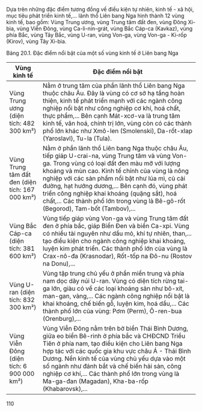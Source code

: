 Dựa trên những đặc điểm tương đồng về điều kiện tự nhiên, kinh tế - xã hội, mục tiêu phát triển kinh tế,... lãnh thổ Liên bang Nga hình thành 12 vùng kinh tế, bao gồm: Vùng Trung ương, vùng Trung tâm đất đen, vùng Đông Xi-bia, vùng Viễn Đông, vùng Ca-li-nin-grát, vùng Bắc Cáp-ca (Kavkaz), vùng phía Bắc, vùng Tây Bắc, vùng U-ran, vùng Von-ga, vùng Von-ga - Ki-rốp (Kirov), vùng Tây Xi-bia.

Bảng 20.1. Đặc điểm nổi bật của một số vùng kinh tế ở Liên bang Nga

Vùng kinh tế | Đặc điểm nổi bật
--- | ---
Vùng Trung ương (diện tích: 482 300 km²) | Nằm ở trung tâm của phần lãnh thổ Liên bang Nga thuộc châu Âu. Đây là vùng có cơ sở hạ tầng hoàn thiện, kinh tế phát triển mạnh với các ngành công nghiệp nổi bật như công nghiệp cơ khí, hoá chất, thực phẩm,... Bên cạnh Mát-xcơ-va là trung tâm kinh tế, văn hoá, chính trị lớn, vùng còn có các thành phố lớn khác như Xmô-len (Smolenski), Da-rốt-xlap (Yaroslavl), Tu-la (Tula).
Vùng Trung tâm đất đen (diện tích: 167 000 km²) | Nằm ở phần lãnh thổ Liên bang Nga thuộc châu Âu, tiếp giáp U-crai-na, vùng Trung tâm và vùng Von-ga. Trong vùng có loại đất đen màu mỡ với lượng khoáng và mùn cao. Kinh tế chính của vùng là nông nghiệp với các sản phẩm nổi bật như lúa mì, củ cải đường, hạt hướng dương,... Bên cạnh đó, vùng phát triển công nghiệp khai khoáng (quặng sắt), hoá chất,... Các thành phố lớn trong vùng là Bê-gô-rốt (Begorod), Tam-bốt (Tambov),...
Vùng Bắc Cáp-ca (diện tích: 381 600 km²) | Vùng tiếp giáp vùng Von-ga và vùng Trung tâm đất đen ở phía bắc, giáp Biển Đen và biển Ca-xpi. Vùng có nhiều tài nguyên như dầu mỏ, khí tự nhiên, than,... tạo điều kiện cho ngành công nghiệp khai khoáng, luyện kim phát triển. Các thành phố lớn của vùng là Crax-nô-đa (Krasnodar), Rốt-tốp na Đô-nu (Rostov na Donu),...
Vùng U-ran (diện tích: 832 300 km²) | Vùng tập trung chủ yếu ở phần miền trung và phía nam dọc dãy núi U-ran. Vùng có diện tích rừng tai-ga lớn, giàu có về các loại khoáng sản như bô-xít, man-gan, vàng,... Các ngành công nghiệp nổi bật là khai khoáng, chế biến gỗ, luyện kim, hoá dầu,... Các thành phố lớn của vùng: Pơm (Perm), Ô-ren-bua (Orenburg),...
Vùng Viễn Đông (diện tích: 6 900 000 km²) | Vùng Viễn Đông nằm trên bờ biển Thái Bình Dương, giữa eo biển Bê-rinh ở phía bắc và CHĐCND Triều Tiên ở phía nam, tạo điều kiện cho Liên bang Nga hợp tác với các quốc gia khu vực châu Á - Thái Bình Dương. Nền kinh tế của vùng chủ yếu dựa vào một số ngành như đánh bắt và chế biến hải sản, công nghiệp cơ khí,... Các thành phố lớn trong vùng là Ma-ga-đan (Magadan), Kha-ba-rốp (Khabarovsk),...

110